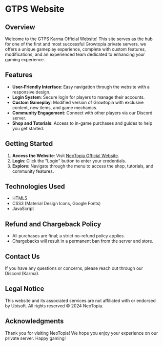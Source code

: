 # GTPS Website

## Overview

Welcome to the GTPS Karma Official Website! This site serves as the hub for one of the first and most successful Growtopia private servers. we offers a unique gameplay experience, complete with custom features, modifications, and an experienced team dedicated to enhancing your gaming experience.

## Features

- **User-Friendly Interface**: Easy navigation through the website with a responsive design.
- **Login System**: Secure login for players to manage their accounts.
- **Custom Gameplay**: Modified version of Growtopia with exclusive content, new items, and game mechanics.
- **Community Engagement**: Connect with other players via our Discord server.
- **Shop and Tutorials**: Access to in-game purchases and guides to help you get started.

## Getting Started

1. **Access the Website**: Visit [NeoTopia Official Website](discord.gg/neotopia).
2. **Login**: Click the "Login" button to enter your credentials.
3. **Explore**: Navigate through the menu to access the shop, tutorials, and community features.

## Technologies Used

- HTML5
- CSS3 (Material Design Icons, Google Fonts)
- JavaScript

## Refund and Chargeback Policy

- All purchases are final; a strict no-refund policy applies.
- Chargebacks will result in a permanent ban from the server and store.

## Contact Us

If you have any questions or concerns, please reach out through our Discord (Karma).

## Legal Notice

This website and its associated services are not affiliated with or endorsed by Ubisoft. All rights reserved © 2024 NeoTopia.

## Acknowledgments

Thank you for visiting NeoTopia! We hope you enjoy your experience on our private server. Happy gaming!
